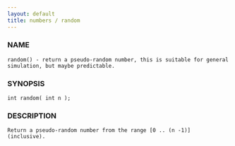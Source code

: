 ```yaml
---
layout: default
title: numbers / random
---
```


### NAME

    random() - return a pseudo-random number, this is suitable for general simulation, but maybe predictable.

### SYNOPSIS

    int random( int n );

### DESCRIPTION

    Return a pseudo-random number from the range [0 .. (n -1)] (inclusive).

